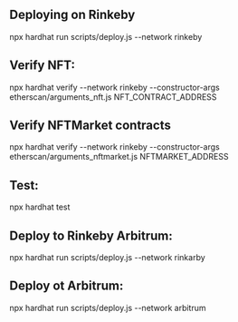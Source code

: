 ## Deploying on Rinkeby
npx hardhat run scripts/deploy.js --network rinkeby

## Verify NFT:
npx hardhat verify --network rinkeby --constructor-args etherscan/arguments_nft.js NFT_CONTRACT_ADDRESS

## Verify NFTMarket contracts
npx hardhat verify --network rinkeby --constructor-args etherscan/arguments_nftmarket.js NFTMARKET_ADDRESS

## Test:
npx hardhat test

## Deploy to Rinkeby Arbitrum:
npx hardhat run scripts/deploy.js --network rinkarby

## Deploy ot Arbitrum:
npx hardhat run scripts/deploy.js --network arbitrum
